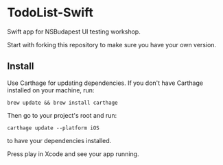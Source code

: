 # TodoList-Swift

Swift app for NSBudapest UI testing workshop. 

Start with forking this repository to make sure you have your own version.

## Install

Use Carthage for updating dependencies. If you don't have Carthage installed on your machine, run:

`brew update && brew install carthage`

Then go to your project's root and run:

`carthage update --platform iOS`

to have your dependencies installed.

Press play in Xcode and see your app running.

